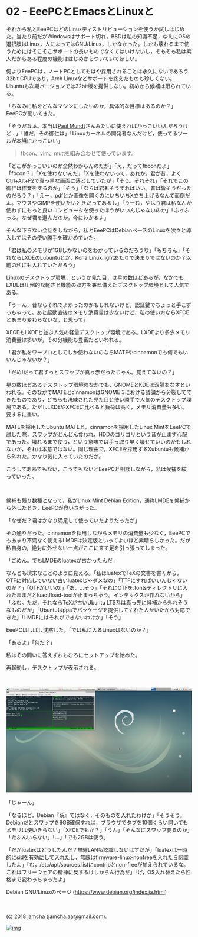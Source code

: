 # 02 - EeePCとEmacsとLinuxと

それから私とEeePCはどのLinuxディストリビューションを使うか試しはじめた。当たり前だがWindowsはサポート切れ，BSDは私の知識不足，ゆえにOSの選択肢はLinux，人によってはGNU/Linux，しかなかった。しかも壊れるまで使うためにはそこそこサポートの長いものでなくてはいけないし，そもそも私は素人だからある程度の機能ははじめからついていてほしい。  

何よりEeePCは，ノートPCとしてもはや採用されることは永久にないであろう32bit CPUであり，Arch Linuxなどサポートを終えたものも珍しくない。Ubuntuも次期バージョンでは32bit版を提供しない。初めから候補は限られている。  

「ちなみに私をどんなマシンにしたいのか，具体的な目標はあるのか？」EeePCが聞いてきた。  

「そうだなぁ。本当は[Paul Mundt](https://jp.linux.com/linux-community/30linuxkerneldevelopers/393718-30linux-paul-mundt)さんみたいに使えればかっこいいんだろうけど…」「誰だ，その御仁は」「Linuxカーネルの開発者なんだけど，使ってるツールが本当にかっこいい」  

> fbcon、vim、muttを組み合わせて使っています。  

「どこがかっこいいのか全然わからんのだが」「え，だってfbconだよ」「fbcon？」「Xを使わないんだ」「Xを使わないって，あれか。君が昔，よくCtrl+Alt+F2で真っ黒な画面に落としていたが」「そう。それそれ」「それでこの御仁は作業をするのか」「そう」「ならば君もそうすればいい。昔は皆そうだったのだろう？」「えー，pdfとか画像を開くのにいちいちX立ち上げるなんて面倒だよ。マウスやGIMPを使いたいときだってあるし」「うーむ，やはり君は私なんか使わずにもっと良いコンピュータを使ったほうがいいんじゃないのか」「ふっふっふ。なぜ君を選んだのか，今にわかるよ」  

そんな下らない会話をしながら，私とEeePCはDebianベースのLinuxを次々と導入してはその使い勝手を確かめていた。  

「君は私のメモリが1GBしかないのをわかっているのだろうな」「もちろん」「それならLXDEのLubuntuとか，Kona Linux lightあたりで決まりではないのか？以前の私にも入れていただろう」  

Linuxのデスクトップ環境，というか見た目，は星の数ほどあるが，なかでもLXDEは圧倒的な軽さと機能の双方を兼ね備えたデスクトップ環境として人気である。  

「うーん，昔ならそれでよかったのかもしれないけど，認証鍵でちょっと手こずっちゃって。あと起動直後のメモリ消費量は少ないけど，私の使い方ならXFCEとあまり変わらないな，と思って」  

XFCEもLXDEと並ぶ人気の軽量デスクトップ環境である。LXDEより多少メモリ消費量は多いが，その分機能も豊富だといわれる。  

「君が私をワープロとしてしか使わないのならMATEやcinnamonでも何でもいいんじゃないか？」  

「だめ!だって君ずっとスワップが真っ赤だったじゃん。覚えてないの？」  

星の数ほどあるデスクトップ環境のなかでも，GNOMEとKDEは双璧をなすといわれる。そのなかでMATEとcinnamonはGNOME 3における議論から分裂してできたものであり，どちらも洗練された見た目と使い勝手で人気のデスクトップ環境である。ただしLXDEやXFCEに比べると負荷は高く，メモリ消費量も多い。要するに重い。  

MATEを採用したUbuntu MATEと，cinnamonを採用したLinux MintをEeePCで試した際，スワップがどんどん食われ，HDDのゴリゴリという音が止まず心配であった。壊れるまで使う，という意味では手っ取り早く壊せていいのかもしれないが，それは本意ではない。同じ理由で，XFCEを採用するXubuntuも候補から外れた。かなり気に入っていたのだが。  

こうしてああでもない，こうでもないとEeePCと相談しながら，私は候補を絞っていった。  

<br>  

候補も残り数種となって，私がLinux Mint Debian Edition，通称LMDEを候補から外したとき，EeePCが食いさがった。  

「なぜだ？君はかなり満足して使っていたようだったが」  

その通りだった。cinnamonを採用しながらメモリの消費量も少なく，EeePCでもあまり不満なく使えるLMDEは決定版といってよいほど素晴らしかった。だが私自身の，絶対に外せない一点がここに来て足を引っ張ってしまった。  

「ごめん。でもLMDEのluatexが古かったんだ」  

なんとも瑣末なことのように見える。「私はluatexでTeXの文書を書くから，OTFに対応していない古いluatexじゃダメなの」「TTFにすればいいんじゃないのか？」「OTFがいいの!」「あ，…そう」「それにOTFを.fontsディレクトリに入れたままだとluaotfload-toolが止まっちゃう。インデックスが作れないから」「ふむ。ただ，それならTeXが古いUbuntu LTS系は真っ先に候補から外れそうなものだが」「Ubuntuはppaでパッケージを提供してくれた人がいたから対応できた」「LMDEにはそれができないわけか」「そう」  

EeePCはしばし沈黙した。「では私に入るLinuxはないのか？」  

「あるよ」「何だ？」  

私はその問いに答えずおもむろにセットアップを始めた。  

再起動し，デスクトップが表示される。  

<br>  

![debian-screen](./gitbook/images/01.png)  

「じゃーん」  

「なるほど，Debian『系』ではなく，そのものを入れたわけか」「そうそう。Debianだとスワップを8GB確保すれば，ブラウザでタブを10個くらい開いてもメモリは使いきらない」「XFCEでもか？」「うん」「そんなにスワップ要るのか」「たぶんいらない」「…」「でも2GBは使う」  

「だがluatexはどうしたんだ？無線LANも認識しないはずだが」「luatexは一時的にsidを有効にして入れたし，無線はfirmware-linux-nonfreeを入れたら認識したよ」「む，/etc/apt/sources.listにcontribとnon-freeが加えられているな。これはフリーウェアの精神に反するけしからん行為だ」「げ，OS入れ替えたら性格まで変わっちゃったよ」  

Debian GNU/Linuxのページ (<https://www.debian.org/index.ja.html>)  

<br>  
<br>  
(c) 2018 jamcha (jamcha.aa@gmail.com).  

[![img](http://i.creativecommons.org/l/by-sa/4.0/88x31.png)](http://creativecommons.org/licenses/by-sa/4.0/deed)